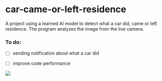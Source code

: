 # car-came-or-left-residence
A project using a learned AI model to detect what a car did, came or left residence. The program analyzes the image from the live camera.



### To do: 
- [ ] sending notification about what a car did
- [ ] improve code performance


![](car_detection.gif)
